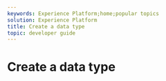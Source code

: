 ```yaml
---
keywords: Experience Platform;home;popular topics
solution: Experience Platform
title: Create a data type
topic: developer guide
---
```


# Create a data type
